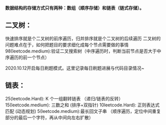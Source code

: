 **数据结构的存储方式只有两种：数组（顺序存储）和链表（链式存储）。**
## 二叉树：
快速排序就是个二叉树的前序遍历，归并排序就是个二叉树的后续遍历
二叉树的问题难点在于，如何把题目的要求细化成每个节点需要做的事情
98(leetcode.medium):验证二叉搜索树（中序遍历时，判断当前节点是否大于中序遍历的前一个节点）

2020.10.12开启每日刷题模式。这里记录每日刷题进展与代码目录情况~
## 链表：
25(leetcode.Hard): K 个一组翻转链表 （递归/链表的反转）
15(leetcode.medium): 三数之和 (排序+双指针)
10leetcode.Hard): 正则表达式匹配 (动态规划)
5(leetcode.medium):最长回文子串 （顺序遍历，定位中间重复部分的最后一个字符，再从中间向左右扩散）

